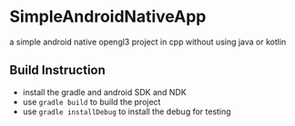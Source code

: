 # SimpleAndroidNativeApp
a simple android native opengl3 project in cpp without using java or kotlin


## Build Instruction

* install the gradle and android SDK and NDK
* use ``` gradle build ``` to build the project
* use ``` gradle installDebug ``` to install the debug for testing
